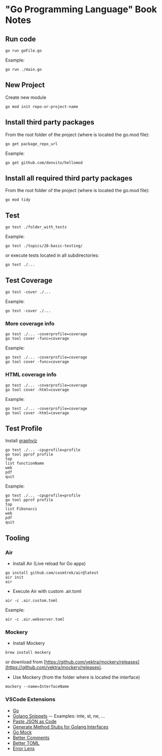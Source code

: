 # "Go Programming Language" Book Notes

## Run code

```
go run goFile.go
```

Example:

```
go run ./main.go
```

## New Project

Create new module

```
go mod init repo-or-project-name
```

## Install third party packages

From the root folder of the project (where is located the go.mod file):

```
go get package_repo_url
```

Example:

```
go get github.com/donvito/hellomod
```

## Install all required third party packages

From the root folder of the project (where is located the go.mod file):

```
go mod tidy
```

## Test

```
go test ./folder_with_tests
```

Example:

```
go test ./topics/28-basic-testing/
```

or execute tests located in all subdirectories:

```
go test ./...
```

## Test Coverage

```
go test -cover ./...
```

Example:

```
go test -cover ./...
```

### More coverage info

```
go test ./... -coverprofile=coverage
go tool cover -func=coverage
```

Example:

```
go test ./... -coverprofile=coverage
go tool cover -func=coverage
```

### HTML coverage info

```
go test ./... -coverprofile=coverage
go tool cover -html=coverage
```

Example:

```
go test ./... -coverprofile=coverage
go tool cover -html=coverage
```

## Test Profile

Install [graphviz](https://graphviz.org/)

```
go test ./... -cpuprofile=profile
go tool pprof profile
top
list functionName
web
pdf
quit
```

Example:

```
go test ./... -cpuprofile=profile
go tool pprof profile
top
list Fibonacci
web
pdf
quit
```

## Tooling

### Air

- Install Air (Live reload for Go apps)

```
go install github.com/cosmtrek/air@latest
air init
air
```

- Execute Air with custom .air.toml

```
air -c .air.custom.toml
```

Example:

```
air -c .air.webserver.toml
```

### Mockery

- Install Mockery

```
brew install mockery
```

or download from [https://github.com/vektra/mockery/releases](https://github.com/vektra/mockery/releases).

- Use Mockery (from the folder where is located the interface)

```
mockery --name=InterfaceName
```

### VSCode Extensions

- [Go](https://marketplace.visualstudio.com/items?itemName=golang.Go)
- [Golang Snippets](https://marketplace.visualstudio.com/items?itemName=honnamkuan.golang-snippets)
  -- Examples: inte, st, ne, ...
- [Paste JSON as Code](https://marketplace.visualstudio.com/items?itemName=quicktype.quicktype)
- [Generate Method Stubs for Golang Interfaces](https://marketplace.visualstudio.com/items?itemName=ricardoerikson.vscode-go-impl-methods)
- [Go Mock](https://marketplace.visualstudio.com/items?itemName=nawath.go-lazy-mock)
- [Better Comments](https://marketplace.visualstudio.com/items?itemName=aaron-bond.better-comments)
- [Better TOML](https://marketplace.visualstudio.com/items?itemName=bungcip.better-toml)
- [Error Lens](https://marketplace.visualstudio.com/items?itemName=usernamehw.errorlens)
